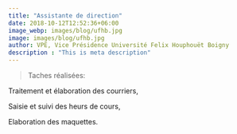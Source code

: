 ```yaml
---
title: "Assistante de direction"
date: 2018-10-12T12:52:36+06:00
image_webp: images/blog/ufhb.jpg
image: images/blog/ufhb.jpg
author: VPE, Vice Présidence Université Felix Houphouët Boigny 
description : "This is meta description"
---
```


>Taches réalisées:

Traitement et élaboration des courriers,

Saisie et suivi des heurs de cours,

Elaboration des maquettes.
